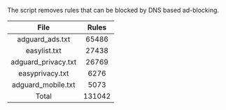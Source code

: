 The script removes rules that can be blocked by DNS based ad-blocking.


| File | Rules |
|:----:|:-----:|
| adguard_ads.txt | 65486 |
| easylist.txt | 27438 |
| adguard_privacy.txt | 26769 |
| easyprivacy.txt | 6276 |
| adguard_mobile.txt | 5073 |
| Total | 131042 |